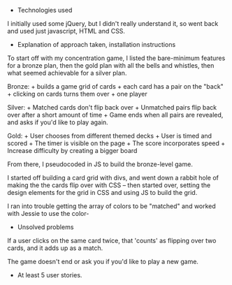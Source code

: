

+ Technologies used

I initially used some jQuery, but I didn't really understand it, so went back and used just javascript, HTML and CSS.

+ Explanation of approach taken, installation instructions

To start off with my concentration game, I listed the bare-minimum features for a bronze plan, then the gold plan with all the bells and whistles, then what seemed achievable for a silver plan.

  Bronze:
    + builds a game grid of cards
    + each card has a pair on the "back"
    + clicking on cards turns them over
    + one player

  Silver:
    + Matched cards don't flip back over
    + Unmatched pairs flip back over after a short amount of time
    + Game ends when all pairs are revealed, and asks if you'd like to play again.

  Gold:
    + User chooses from different themed decks
    + User is timed and scored
    + The timer is visible on the page
    + The score incorporates speed
    + Increase difficulty by creating a bigger board

From there, I pseudocoded in JS to build the bronze-level game.

I started off building a card grid with divs, and went down a rabbit hole of making the the cards flip over with CSS – then started over, setting the design elements for the grid in CSS and using JS to build the grid.

I ran into trouble getting the array of colors to be "matched" and worked with Jessie to use the color-

+ Unsolved problems

If a user clicks on the same card twice, that 'counts' as flipping over two cards, and it adds up as a match.

The game doesn't end or ask you if you'd like to play a new game.

+ At least 5 user stories.
